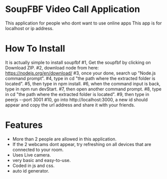 # SoupFBF Video Call Application
This application for people who dont want to use online apps
This app is for localhost or ip address.
# How To Install
It is actually simple to install soupfbf
#1, Get the soupfbf by clicking on Download ZIP.
#2, download node from here: https://nodejs.org/en/download/
#3, once your done, search up "Node.js command prompt".
#4, type in cd "the path where the extracted folder is located".
#5, then type in npm install.
#6, when the command input is back, type in npm run devStart.
#7, then open another command prompt.
#8, type in cd "the path where the extracted folder is located".
#9, then type in peerjs --port 3001
#10, go into http://localhost:3000, a new id should appear and copy the url address and share it with your friends.
# Features
- More than 2 people are allowed in this application.
- If the 2 webcams dont appear, try refreshing on all devices that are connected to your room.
- Uses Live camera.
- very basic and easy-to-use.
- Coded in js and css.
- auto id generator.
